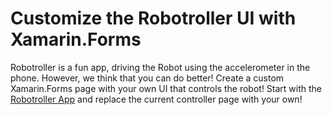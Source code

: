 # Customize the Robotroller UI with Xamarin.Forms

Robotroller is a fun app, driving the Robot using the accelerometer in the phone. However, we think that you can do better! Create a custom Xamarin.Forms page with your own UI that controls the robot! Start with the [Robotroller App](http://bit.ly/MobileRobotroller) and replace the current controller page with your own!